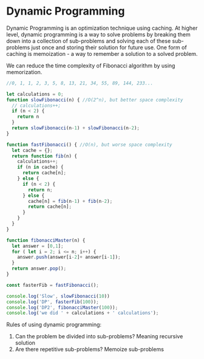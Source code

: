 # Dynamic Programming

Dynamic Programming is an optimization technique using caching. At higher level, dynamic programming is a way to solve problems by breaking them down into a collection of sub-problems and solving each of these sub-problems just once and storing their solution for future use. One form of caching is memoization - a way to remember a solution to a solved problem.

We can reduce the time complexity of Fibonacci algorithm by using memorization.

```javascript
//0, 1, 1, 2, 3, 5, 8, 13, 21, 34, 55, 89, 144, 233...

let calculations = 0;
function slowFibonacci(n) { //O(2^n), but better space complexity
  // calculations++;
  if (n < 2) {
    return n
  }
  return slowFibonacci(n-1) + slowFibonacci(n-2);
}

function fastFibonacci() { //O(n), but worse space complexity
  let cache = {};
  return function fib(n) {
    calculations++;
    if (n in cache) {
      return cache[n];
    } else {
      if (n < 2) {
        return n;
      } else {
        cache[n] = fib(n-1) + fib(n-2);
        return cache[n];
      }
    }
  }
}

function fibonacciMaster(n) {
  let answer = [0,1];
  for ( let i = 2; i <= n; i++) {
    answer.push(answer[i-2]+ answer[i-1]);
  }
  return answer.pop();
}

const fasterFib = fastFibonacci();

console.log('Slow', slowFibonacci(10))
console.log('DP', fasterFib(100));
console.log('DP2', fibonacciMaster(100));
console.log('we did ' + calculations + ' calculations');
```

Rules of using dynamic programming:

1. Can the problem be divided into sub-problems? Meaning recursive solution
2. Are there repetitive sub-problems? Memoize sub-problems

